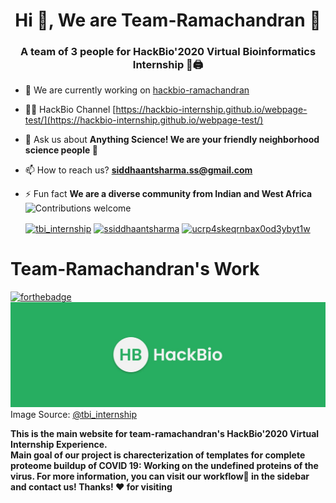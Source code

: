 <h1 align="center">Hi 👋, We are Team-Ramachandran 💝</h1>
<h3 align="center">A team of 3 people for HackBio'2020 Virtual Bioinformatics Internship 🤗🖨️</h3>





- 🔭 We are currently working on [hackbio-ramachandran](https://github.com/ssiddhantsharma/hackbio-ramachandran)
- 👨‍💻 HackBio Channel [https://hackbio-internship.github.io/webpage-test/](https://hackbio-internship.github.io/webpage-test/)

- 💬 Ask us about **Anything Science! We are your friendly neighborhood science people 🔬**

- 📫 How to reach us? **siddhaantsharma.ss@gmail.com**

- ⚡ Fun fact **We are a diverse community from Indian and West Africa** ![Contributions welcome](https://img.shields.io/badge/contributions-welcome-orange.svg)




<p align="center">
<a href="https://twitter.com/tbi_internship" target="blank"><img align="center" src="https://cdn.jsdelivr.net/npm/simple-icons@3.0.1/icons/twitter.svg" alt="tbi_internship" height="20" width="20" /></a>
<a href="https://instagram.com/ssiddhaantsharma" target="blank"><img align="center" src="https://cdn.jsdelivr.net/npm/simple-icons@3.0.1/icons/instagram.svg" alt="ssiddhaantsharma" height="20" width="20" /></a>
<a href="https://www.youtube.com/c/ucrp4skeqrnbax0od3ybyt1w" target="blank"><img align="center" src="https://cdn.jsdelivr.net/npm/simple-icons@3.0.1/icons/youtube.svg" alt="ucrp4skeqrnbax0od3ybyt1w" height="20" width="20" /></a>
</p>

<p align="center">
 
</p>

# Team-Ramachandran's Work
[![forthebadge](https://forthebadge.com/images/badges/built-with-science.svg)](https://forthebadge.com)
![HackBio](https://github.com/ssiddhantsharma/hackbio-ramachandran/blob/master/HackBio.jfif) <br>
Image Source: [@tbi_internship](https://twitter.com/tbi_internship)

**This is the main website for team-ramachandran's HackBio'2020 Virtual Internship Experience.** <br>
**Main goal of our project is charecterization of templates for complete proteome buildup of COVID 19: Working on the undefined proteins of the virus. For more information, you can visit our workflow📜 in the sidebar and contact us! Thanks! ❤️ for visiting** <br>


